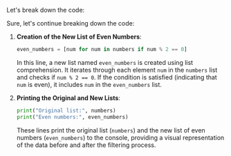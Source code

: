 Let's break down the code:

Sure, let's continue breaking down the code:

1. **Creation of the New List of Even Numbers**:

    ```python
    even_numbers = [num for num in numbers if num % 2 == 0]
    ```

    In this line, a new list named `even_numbers` is created using list comprehension. It iterates through each element `num` in the `numbers` list and checks if `num % 2 == 0`. If the condition is satisfied (indicating that `num` is even), it includes `num` in the `even_numbers` list.

2. **Printing the Original and New Lists**:

    ```python
    print("Original list:", numbers)
    print("Even numbers:", even_numbers)
    ```

    These lines print the original list (`numbers`) and the new list of even numbers (`even_numbers`) to the console, providing a visual representation of the data before and after the filtering process.